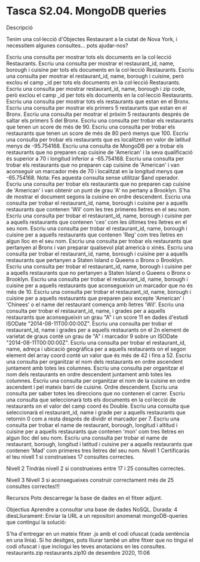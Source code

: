# Tasca S2.04. MongoDB queries

Descripció

Tenim una col·lecció d'Objectes Restaurant a la ciutat de Nova York, i necessitem algunes consultes... pots ajudar-nos?

Escriu una consulta per mostrar tots els documents en la col·lecció Restaurants.
Escriu una consulta per mostrar el restaurant_id, name, borough i cuisine per tots els documents en la col·lecció Restaurants.
Escriu una consulta per mostrar el restaurant_id, name, borough i cuisine, però exclou el camp _id per tots els documents en la col·lecció Restaurants.
Escriu una consulta per mostrar restaurant_id, name, borough i zip code, però exclou el camp _id per tots els documents en la col·lecció Restaurants.
Escriu una consulta per mostrar tots els restaurants que estan en el Bronx.
Escriu una consulta per mostrar els primers 5 restaurants que estan en el Bronx.
Escriu una consulta per mostrar el pròxim 5 restaurants després de saltar els primers 5 del Bronx.
Escriu una consulta per trobar els restaurants que tenen un score de més de 90.
Escriu una consulta per trobar els restaurants que tenen un score de més de 80 però menys que 100.
Escriu una consulta per trobar els restaurants que es localitzen en valor de latitud menys de -95.754168.
Escriu una consulta de MongoDB per a trobar els restaurants que no preparen cap cuisine de 'American' i la seva qualificació és superior a 70 i longitud inferior a -65.754168.
Escriu una consulta per trobar els restaurants que no preparen cap cuisine de 'American' i van aconseguir un marcador més de 70 i localitzat en la longitud menys que -65.754168. Nota: Fes aquesta consulta sense utilitzar $and operador.
Escriu una consulta per trobar els restaurants que no preparen cap cuisine de 'American' i van obtenir un punt de grau 'A' no pertany a Brooklyn. S'ha de mostrar el document segons la cuisine en ordre descendent.
Escriu una consulta per trobar el restaurant_id, name, borough i cuisine per a aquells restaurants que contenen 'Wil' com les tres primeres lletres en el seu nom.
Escriu una consulta per trobar el restaurant_id, name, borough i cuisine per a aquells restaurants que contenen 'ces' com les últimes tres lletres en el seu nom.
Escriu una consulta per trobar el restaurant_id, name, borough i cuisine per a aquells restaurants que contenen 'Reg' com tres lletres en algun lloc en el seu nom.
Escriu una consulta per trobar els restaurants que pertanyen al Bronx i van preparar qualsevol plat americà o xinès.
Escriu una consulta per trobar el restaurant_id, name, borough i cuisine per a aquells restaurants que pertanyen a Staten Island o Queens o Bronx o Brooklyn.
Escriu una consulta per trobar el restaurant_id, name, borough i cuisine per a aquells restaurants que no pertanyen a Staten Island o Queens o Bronx o Brooklyn.
Escriu una consulta per trobar el restaurant_id, name, borough i cuisine per a aquells restaurants que aconsegueixin un marcador que no és més de 10.
Escriu una consulta per trobar el restaurant_id, name, borough i cuisine per a aquells restaurants que preparen peix excepte 'American' i 'Chinees' o el name del restaurant comença amb lletres 'Wil'.
Escriu una consulta per trobar el restaurant_id, name, i grades per a aquells restaurants que aconsegueixin un grau "A" i un score 11 en dades d'estudi ISODate "2014-08-11T00:00:00Z".
Escriu una consulta per trobar el restaurant_id, name i grades per a aquells restaurants on el 2n element de varietat de graus conté un grau de "A" i marcador 9 sobre un ISODate "2014-08-11T00:00:00Z".
Escriu una consulta per trobar el restaurant_id, name, adreça i ubicació geogràfica per a aquells restaurants on el segon element del array coord conté un valor que és més de 42 i fins a 52.
Escriu una consulta per organitzar el nom dels restaurants en ordre ascendent juntament amb totes les columnes.
Escriu una consulta per organitzar el nom dels restaurants en ordre descendent juntament amb totes les columnes.
Escriu una consulta per organitzar el nom de la cuisine en ordre ascendent i pel mateix barri de cuisine. Ordre descendent.
Escriu una consulta per saber totes les direccions que no contenen el carrer.
Escriu una consulta que seleccionarà tots els documents en la col·lecció de restaurants on el valor del camp coord és Double.
Escriu una consulta que seleccionarà el restaurant_id, name i grade per a aquells restaurants que retornin 0 com a resta després de dividir el marcador per 7.
Escriu una consulta per trobar el name de restaurant, borough, longitud i altitud i cuisine per a aquells restaurants que contenen 'mon' com tres lletres en algun lloc del seu nom.
Escriu una consulta per trobar el name de restaurant, borough, longitud i latitud i cuisine per a aquells restaurants que contenen 'Mad' com primeres tres lletres del seu nom.
Nivell 1
Certificaràs el teu nivell 1 si construeixes 17 consultes correctes.

Nivell 2
Tindràs nivell 2 si construeixes entre 17 i 25 consultes correctes.

Nivell 3
Nivell 3 si aconsegueixes construir correctament més de 25 consultes correctes!!!

Recursos
Pots descarregar la base de dades en el fitxer adjunt.

Objectius
Aprendre a consultar una base de dades NoSQL.
Durada: 4 diesLliurament:
Enviar la URL a un repositori anomenat mongoDB-queries que contingui la solució:

S'ha d'entregar en un mateix fitxer .js amb el codi ofuscat (cada sentència en una línia).
Si ho desitges, pots lliurar també un altre fitxer que no tingui el codi ofuscat i que inclogui les teves anotacions en les consultes.
restaurants.zip restaurants.zip10 de desembre 2020, 11:06
